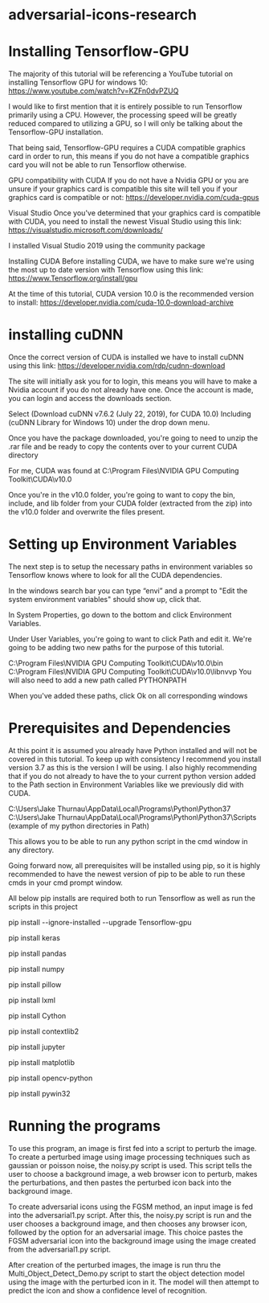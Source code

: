 # adversarial-icons-research

# Installing Tensorflow-GPU

The majority of this tutorial will be referencing a YouTube tutorial on installing Tensorflow GPU for windows 10: https://www.youtube.com/watch?v=KZFn0dvPZUQ

I would like to first mention that it is entirely possible to run Tensorflow primarily using a CPU. However, the processing speed will be greatly reduced compared to utilizing a GPU, so I will only be talking about the Tensorflow-GPU installation.

That being said, Tensorflow-GPU requires a CUDA compatible graphics card in order to run, this means if you do not have a compatible graphics card you will not be able to run Tensorflow otherwise.

GPU compatibility with CUDA
If you do not have a Nvidia GPU or you are unsure if your graphics card is compatible this site will tell you if your graphics card is compatible or not: https://developer.nvidia.com/cuda-gpus

Visual Studio
Once you've determined that your graphics card is compatible with CUDA, you need to install the newest Visual Studio using this link: https://visualstudio.microsoft.com/downloads/

I installed Visual Studio 2019 using the community package

Installing CUDA
Before installing CUDA, we have to make sure we're using the most up to date version with Tensorflow using this link: https://www.Tensorflow.org/install/gpu

At the time of this tutorial, CUDA version 10.0 is the recommended version to install: https://developer.nvidia.com/cuda-10.0-download-archive

# installing cuDNN

Once the correct version of CUDA is installed we have to install cuDNN using this link: https://developer.nvidia.com/rdp/cudnn-download

The site will initially ask you for to login, this means you will have to make a Nvidia account if you do not already have one. Once the account is made, you can login and access the downloads section.

Select (Download cuDNN v7.6.2 (July 22, 2019), for CUDA 10.0) Including (cuDNN Library for Windows 10) under the drop down menu.

Once you have the package downloaded, you're going to need to unzip the .rar file and be ready to copy the contents over to your current CUDA directory

For me, CUDA was found at C:\Program Files\NVIDIA GPU Computing Toolkit\CUDA\v10.0

Once you're in the v10.0 folder, you're going to want to copy the bin, include, and lib folder from your CUDA folder (extracted from the zip) into the v10.0 folder and overwrite the files present.

# Setting up Environment Variables

The next step is to setup the necessary paths in environment variables so Tensorflow knows where to look for all the CUDA dependencies.

In the windows search bar you can type “envi” and a prompt to "Edit the system environment variables" should show up, click that.

In System Properties, go down to the bottom and click Environment Variables.

Under User Variables, you're going to want to click Path and edit it. We're going to be adding two new paths for the purpose of this tutorial.

C:\Program Files\NVIDIA GPU Computing Toolkit\CUDA\v10.0\bin
C:\Program Files\NVIDIA GPU Computing Toolkit\CUDA\v10.0\libnvvp
You will also need to add a new path called PYTHONPATH 

When you've added these paths, click Ok on all corresponding windows

# Prerequisites and Dependencies

At this point it is assumed you already have Python installed and will not be covered in this tutorial. To keep up with consistency I recommend you install version 3.7 as this is the version I will be using. I also highly recommending that if you do not already to have the to your current python version added to the Path section in Environment Variables like we previously did with CUDA.

C:\Users\Jake Thurnau\AppData\Local\Programs\Python\Python37
C:\Users\Jake Thurnau\AppData\Local\Programs\Python\Python37\Scripts
(example of my python directories in Path)

This allows you to be able to run any python script in the cmd window in any directory.

Going forward now, all prerequisites will be installed using pip, so it is highly recommended to have the newest version of pip to be able to run these cmds in your cmd prompt window.

All below pip installs are required both to run Tensorflow as well as run the scripts in this project

pip install --ignore-installed --upgrade Tensorflow-gpu

pip install keras

pip install pandas

pip install numpy

pip install pillow

pip install lxml

pip install Cython

pip install contextlib2

pip install jupyter

pip install matplotlib

pip install opencv-python

pip install pywin32


# Running the programs

To use this program, an image is first fed into a script to perturb the image. To create a perturbed image using image processing techniques such as gaussian or poisson noise, the noisy.py script is used. This script tells the user to choose a background image, a web browser icon to perturb, makes the perturbations, and then pastes the perturbed icon back into the background image. 

To create adversarial icons using the FGSM method, an input image is fed into the adversarial1.py script. After this, the noisy.py script is run and the user chooses a background image, and then chooses any browser icon, followed by the option for an adversarial image. This choice pastes the FGSM adversarial icon into the background image using the image created from the adversarial1.py script. 

After creation of the perturbed images, the image is run thru the Multi_Object_Detect_Demo.py script to start the object detection model using the image with the perturbed icon in it. The model will then attempt to predict the icon and show a confidence level of recognition. 
